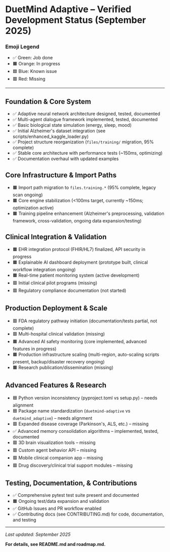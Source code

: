 # DuetMind Adaptive – Verified Development Status (September 2025)

### Emoji Legend
- ✅ Green: Job done
- 🟧 Orange: In progress
- 🟦 Blue: Known issue
- 🟥 Red: Missing

---

## Foundation & Core System
- ✅ Adaptive neural network architecture designed, tested, documented
- ✅ Multi-agent dialogue framework implemented, tested, documented
- ✅ Basic biological state simulation (energy, sleep, mood)
- ✅ Initial Alzheimer's dataset integration (see scripts/enhanced_kaggle_loader.py)
- ✅ Project structure reorganization (`files/training/` migration, 95% complete)
- ✅ Stable core architecture with performance tests (~150ms, optimizing)
- ✅ Documentation overhaul with updated examples

## Core Infrastructure & Import Paths
- 🟧 Import path migration to `files.training.*` (95% complete, legacy scan ongoing)
- 🟧 Core engine stabilization (<100ms target, currently ~150ms; optimization active)
- 🟧 Training pipeline enhancement (Alzheimer's preprocessing, validation framework, cross-validation, ongoing data expansion/testing)

## Clinical Integration & Validation
- 🟧 EHR integration protocol (FHIR/HL7) finalized, API security in progress
- 🟧 Explainable AI dashboard deployment (prototype built, clinical workflow integration ongoing)
- 🟧 Real-time patient monitoring system (active development)
- 🟥 Initial clinical pilot programs (missing)
- 🟥 Regulatory compliance documentation (not started)

## Production Deployment & Scale
- 🟥 FDA regulatory pathway initiation (documentation/tests partial, not complete)
- 🟥 Multi-hospital clinical validation (missing)
- 🟧 Advanced AI safety monitoring (core implemented, advanced features in progress)
- 🟧 Production infrastructure scaling (multi-region, auto-scaling scripts present, backup/disaster recovery ongoing)
- 🟧 Research publication/dissemination (missing)

## Advanced Features & Research
- 🟦 Python version inconsistency (pyproject.toml vs setup.py) – needs alignment
- 🟦 Package name standardization (`duetmind-adaptive` vs `duetmind_adaptive`) – needs alignment
- 🟥 Expanded disease coverage (Parkinson's, ALS, etc.) – missing
- ✅ Advanced memory consolidation algorithms – implemented, tested, documented
- 🟥 3D brain visualization tools – missing
- 🟥 Custom agent behavior API – missing
- 🟥 Mobile clinical companion app – missing
- 🟥 Drug discovery/clinical trial support modules – missing

## Testing, Documentation, & Contributions
- ✅ Comprehensive pytest test suite present and documented
- 🟧 Ongoing test/data expansion and validation
- ✅ GitHub Issues and PR workflow enabled
- ✅ Contributing docs (see CONTRIBUTING.md) for code, documentation, and testing

---

_Last updated: September 2025_

**For details, see README.md and roadmap.md.**
